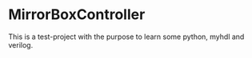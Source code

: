 # MirrorBoxController

This is a test-project with the purpose to learn some python, myhdl and verilog.

